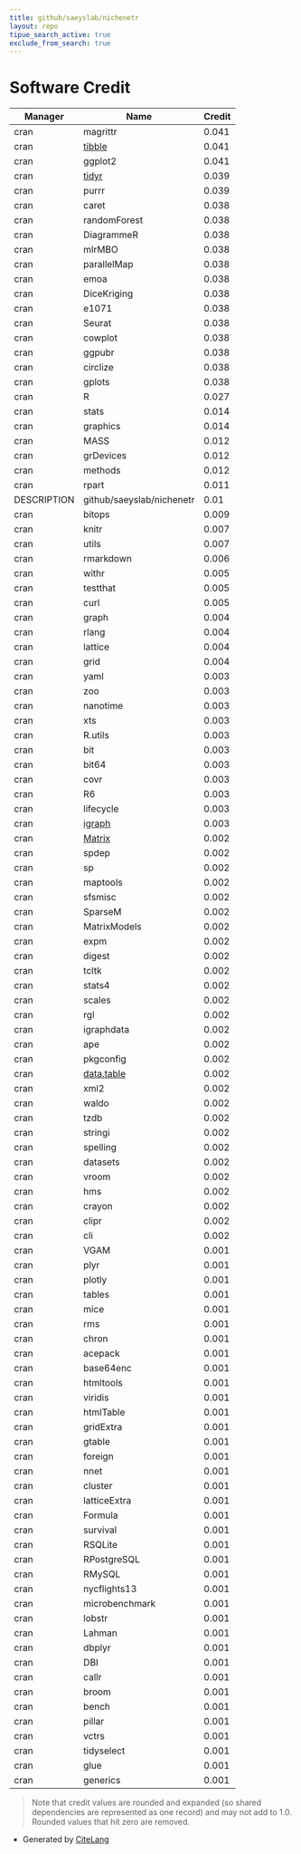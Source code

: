 ```yaml
---
title: github/saeyslab/nichenetr
layout: repo
tipue_search_active: true
exclude_from_search: true
---
```

# Software Credit

|Manager|Name|Credit|
|-------|----|------|
|cran|magrittr|0.041|
|cran|[tibble](https://tibble.tidyverse.org/)|0.041|
|cran|ggplot2|0.041|
|cran|[tidyr](https://tidyr.tidyverse.org)|0.039|
|cran|purrr|0.039|
|cran|caret|0.038|
|cran|randomForest|0.038|
|cran|DiagrammeR|0.038|
|cran|mlrMBO|0.038|
|cran|parallelMap|0.038|
|cran|emoa|0.038|
|cran|DiceKriging|0.038|
|cran|e1071|0.038|
|cran|Seurat|0.038|
|cran|cowplot|0.038|
|cran|ggpubr|0.038|
|cran|circlize|0.038|
|cran|gplots|0.038|
|cran|R|0.027|
|cran|stats|0.014|
|cran|graphics|0.014|
|cran|MASS|0.012|
|cran|grDevices|0.012|
|cran|methods|0.012|
|cran|rpart|0.011|
|DESCRIPTION|github/saeyslab/nichenetr|0.01|
|cran|bitops|0.009|
|cran|knitr|0.007|
|cran|utils|0.007|
|cran|rmarkdown|0.006|
|cran|withr|0.005|
|cran|testthat|0.005|
|cran|curl|0.005|
|cran|graph|0.004|
|cran|rlang|0.004|
|cran|lattice|0.004|
|cran|grid|0.004|
|cran|yaml|0.003|
|cran|zoo|0.003|
|cran|nanotime|0.003|
|cran|xts|0.003|
|cran|R.utils|0.003|
|cran|bit|0.003|
|cran|bit64|0.003|
|cran|covr|0.003|
|cran|R6|0.003|
|cran|lifecycle|0.003|
|cran|[igraph](https://igraph.org)|0.003|
|cran|[Matrix](http://Matrix.R-forge.R-project.org/)|0.002|
|cran|spdep|0.002|
|cran|sp|0.002|
|cran|maptools|0.002|
|cran|sfsmisc|0.002|
|cran|SparseM|0.002|
|cran|MatrixModels|0.002|
|cran|expm|0.002|
|cran|digest|0.002|
|cran|tcltk|0.002|
|cran|stats4|0.002|
|cran|scales|0.002|
|cran|rgl|0.002|
|cran|igraphdata|0.002|
|cran|ape|0.002|
|cran|pkgconfig|0.002|
|cran|[data.table](https://r-datatable.com)|0.002|
|cran|xml2|0.002|
|cran|waldo|0.002|
|cran|tzdb|0.002|
|cran|stringi|0.002|
|cran|spelling|0.002|
|cran|datasets|0.002|
|cran|vroom|0.002|
|cran|hms|0.002|
|cran|crayon|0.002|
|cran|clipr|0.002|
|cran|cli|0.002|
|cran|VGAM|0.001|
|cran|plyr|0.001|
|cran|plotly|0.001|
|cran|tables|0.001|
|cran|mice|0.001|
|cran|rms|0.001|
|cran|chron|0.001|
|cran|acepack|0.001|
|cran|base64enc|0.001|
|cran|htmltools|0.001|
|cran|viridis|0.001|
|cran|htmlTable|0.001|
|cran|gridExtra|0.001|
|cran|gtable|0.001|
|cran|foreign|0.001|
|cran|nnet|0.001|
|cran|cluster|0.001|
|cran|latticeExtra|0.001|
|cran|Formula|0.001|
|cran|survival|0.001|
|cran|RSQLite|0.001|
|cran|RPostgreSQL|0.001|
|cran|RMySQL|0.001|
|cran|nycflights13|0.001|
|cran|microbenchmark|0.001|
|cran|lobstr|0.001|
|cran|Lahman|0.001|
|cran|dbplyr|0.001|
|cran|DBI|0.001|
|cran|callr|0.001|
|cran|broom|0.001|
|cran|bench|0.001|
|cran|pillar|0.001|
|cran|vctrs|0.001|
|cran|tidyselect|0.001|
|cran|glue|0.001|
|cran|generics|0.001|


> Note that credit values are rounded and expanded (so shared dependencies are represented as one record) and may not add to 1.0. Rounded values that hit zero are removed.


- Generated by [CiteLang](https://github.com/vsoch/citelang)
